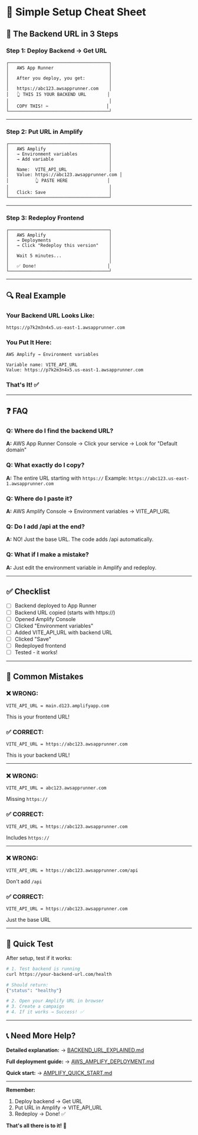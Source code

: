 # 📝 Simple Setup Cheat Sheet

## 🎯 The Backend URL in 3 Steps

### Step 1: Deploy Backend → Get URL

```
┌──────────────────────────────────────┐
│   AWS App Runner                     │
│                                      │
│   After you deploy, you get:         │
│                                      │
│   https://abc123.awsapprunner.com    │
│   👆 THIS IS YOUR BACKEND URL        │
│                                      │
│   COPY THIS! ✂️                      │
└──────────────────────────────────────┘
```

---

### Step 2: Put URL in Amplify

```
┌──────────────────────────────────────┐
│   AWS Amplify                        │
│   → Environment variables            │
│   → Add variable                     │
│                                      │
│   Name:  VITE_API_URL                │
│   Value: https://abc123.awsapprunner.com │
│          👆 PASTE HERE               │
│                                      │
│   Click: Save                        │
└──────────────────────────────────────┘
```

---

### Step 3: Redeploy Frontend

```
┌──────────────────────────────────────┐
│   AWS Amplify                        │
│   → Deployments                      │
│   → Click "Redeploy this version"    │
│                                      │
│   Wait 5 minutes...                  │
│                                      │
│   ✅ Done!                           │
└──────────────────────────────────────┘
```

---

## 🔍 Real Example

### Your Backend URL Looks Like:
```
https://p7k2m3n4x5.us-east-1.awsapprunner.com
```

### You Put It Here:
```
AWS Amplify → Environment variables

Variable name: VITE_API_URL
Value: https://p7k2m3n4x5.us-east-1.awsapprunner.com
```

### That's It! ✅

---

## ❓ FAQ

### Q: Where do I find the backend URL?
**A:** AWS App Runner Console → Click your service → Look for "Default domain"

### Q: What exactly do I copy?
**A:** The entire URL starting with `https://`
Example: `https://abc123.us-east-1.awsapprunner.com`

### Q: Where do I paste it?
**A:** AWS Amplify Console → Environment variables → VITE_API_URL

### Q: Do I add /api at the end?
**A:** NO! Just the base URL. The code adds /api automatically.

### Q: What if I make a mistake?
**A:** Just edit the environment variable in Amplify and redeploy.

---

## ✅ Checklist

- [ ] Backend deployed to App Runner
- [ ] Backend URL copied (starts with https://)
- [ ] Opened Amplify Console
- [ ] Clicked "Environment variables"
- [ ] Added VITE_API_URL with backend URL
- [ ] Clicked "Save"
- [ ] Redeployed frontend
- [ ] Tested - it works!

---

## 🚨 Common Mistakes

### ❌ WRONG:
```
VITE_API_URL = main.d123.amplifyapp.com
```
This is your frontend URL!

### ✅ CORRECT:
```
VITE_API_URL = https://abc123.awsapprunner.com
```
This is your backend URL!

---

### ❌ WRONG:
```
VITE_API_URL = abc123.awsapprunner.com
```
Missing `https://`

### ✅ CORRECT:
```
VITE_API_URL = https://abc123.awsapprunner.com
```
Includes `https://`

---

### ❌ WRONG:
```
VITE_API_URL = https://abc123.awsapprunner.com/api
```
Don't add `/api`

### ✅ CORRECT:
```
VITE_API_URL = https://abc123.awsapprunner.com
```
Just the base URL

---

## 🎯 Quick Test

After setup, test if it works:

```bash
# 1. Test backend is running
curl https://your-backend-url.com/health

# Should return:
{"status": "healthy"}

# 2. Open your Amplify URL in browser
# 3. Create a campaign
# 4. If it works → Success! ✅
```

---

## 📞 Need More Help?

**Detailed explanation:**
→ [BACKEND_URL_EXPLAINED.md](./BACKEND_URL_EXPLAINED.md)

**Full deployment guide:**
→ [AWS_AMPLIFY_DEPLOYMENT.md](./AWS_AMPLIFY_DEPLOYMENT.md)

**Quick start:**
→ [AMPLIFY_QUICK_START.md](./AMPLIFY_QUICK_START.md)

---

**Remember:** 
1. Deploy backend → Get URL
2. Put URL in Amplify → VITE_API_URL
3. Redeploy → Done! ✅

**That's all there is to it!** 🚀
